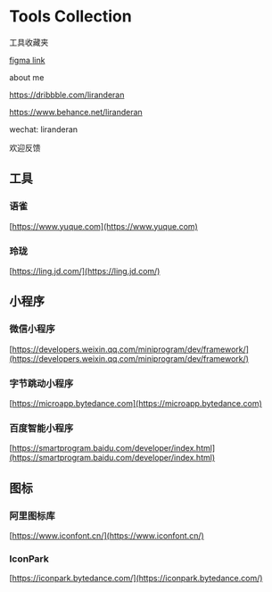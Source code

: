 # Tools Collection

工具收藏夹

[figma link](https://www.figma.com/file/kEv2q3FLBH5pfkyh5AAlym/Tools-Collection?node-id=2%3A25)

about me

https://dribbble.com/liranderan

https://www.behance.net/liranderan

wechat: liranderan

欢迎反馈



## 工具

### **语雀**

[https://www.yuque.com](https://www.yuque.com)

### **玲珑**

[https://ling.jd.com/](https://ling.jd.com/)

## 小程序

### **微信小程序**

[https://developers.weixin.qq.com/miniprogram/dev/framework/](https://developers.weixin.qq.com/miniprogram/dev/framework/)

### **字节跳动小程序**

[https://microapp.bytedance.com](https://microapp.bytedance.com)

### **百度智能小程序**

[https://smartprogram.baidu.com/developer/index.html](https://smartprogram.baidu.com/developer/index.html)

## 图标

### **阿里图标库**

[https://www.iconfont.cn/](https://www.iconfont.cn/)

### **IconPark**

[https://iconpark.bytedance.com/](https://iconpark.bytedance.com/)

